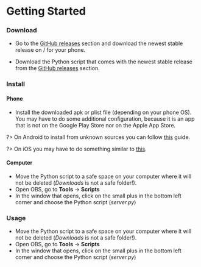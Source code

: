 # Getting Started

### Download

- Go to the [GitHub releases](https://github.com/ecrax/streamdeck/releases) section and download the newest stable release on / for your phone.

- Download the Python script that comes with the newest stable release from the [GitHub releases](https://github.com/ecrax/streamdeck/releases) section.

### Install

#### Phone

- Install the downloaded apk or plist file (depending on your phone OS). You may have to do some additional configuration, because it is an app that is not on the Google Play Store nor on the Apple App Store.

?> On Android to install from unknown sources you can follow [this](https://www.verizon.com/support/knowledge-base-222186/) guide.

?> On iOS you may have to do something similar to [this](https://support.doforms.com/hc/en-us/articles/204409074-How-to-download-and-install-the-iOS-app-from-the-doForms-website#:~:text=From%20the%20web%20browser%20on,%22Untrusted%20Enterprise%20Developer%22%20message.).

#### Computer

- Move the Python script to a safe space on your computer where it will not be deleted (_Downloads_ is not a safe folder!).
- Open OBS, go to **Tools** -> **Scripts**
- In the window that opens, click on the small plus in the bottom left corner and choose the Python script (_server.py_)

### Usage

- Move the Python script to a safe space on your computer where it will not be deleted (_Downloads_ is not a safe folder!).
- Open OBS, go to **Tools** -> **Scripts**
- In the window that opens, click on the small plus in the bottom left corner and choose the Python script (_server.py_)
